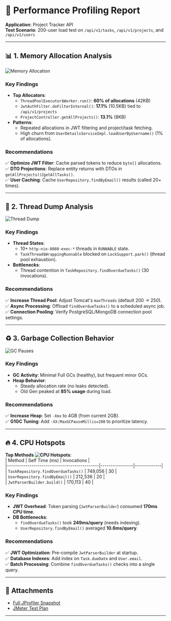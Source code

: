 # 🚀 Performance Profiling Report
**Application**: Project Tracker API  
**Test Scenario**: 200-user load test on `/api/v1/tasks`, `/api/v1/projects`, and `/api/v1/users`

---

## 📊 1. Memory Allocation Analysis
![Memory Allocation](jetbrains://idea/navigate/reference?project=project-tracker&path=images%2Fmemory_allocation.png)

### Key Findings
- **Top Allocators**:
    - `ThreadPoolExecutor$Worker.run()`: **60% of allocations** (42KB)
    - `JwtAuthFilter.doFilterInternal()`: **17.1%** (10.5KB) tied to `/api/v1/projects`
    - `ProjectController.getAllProjects()`: **13.1%** (8KB)
- **Patterns**:
    - Repeated allocations in JWT filtering and project/task fetching.
    - High churn from `UserDetailsServiceImpl.loadUserByUsername()` (1% of allocations).

### Recommendations
✅ **Optimize JWT Filter**: Cache parsed tokens to reduce `byte[]` allocations.  
✅ **DTO Projections**: Replace entity returns with DTOs in `getAllProjects()`/`getAllTasks()`.  
✅ **User Caching**: Cache `UserRepository.findByEmail()` results (called 20+ times).

---

## 🧵 2. Thread Dump Analysis
![Thread Dump](jetbrains://idea/navigate/reference?project=project-tracker&path=images%2Fthread_dump.png)

### Key Findings
- **Thread States**:
    - 10+ `http-nio-8080-exec-*` threads in `RUNNABLE` state.
    - `TaskThread$WrappingRunnable` blocked on `LockSupport.park()` (thread pool exhaustion).
- **Bottlenecks**:
    - Thread contention in `TaskRepository.findOverdueTasks()` (30 invocations).

### Recommendations
✅ **Increase Thread Pool**: Adjust Tomcat's `maxThreads` (default 200 → 250).  
✅ **Async Processing**: Offload `findOverdueTasks()` to a scheduled async job.  
✅ **Connection Pooling**: Verify PostgreSQL/MongoDB connection pool settings.

---

## ♻️ 3. Garbage Collection Behavior
![GC Pauses](jetbrains://idea/navigate/reference?project=project-tracker&path=images%2Fgc_pauses.png)

### Key Findings
- **GC Activity**: Minimal Full GCs (healthy), but frequent minor GCs.
- **Heap Behavior**:
    - Steady allocation rate (no leaks detected).
    - Old Gen peaked at **85% usage** during load.

### Recommendations
✅ **Increase Heap**: Set `-Xmx` to 4GB (from current 2GB).  
✅ **G1GC Tuning**: Add `-XX:MaxGCPauseMillis=200` to prioritize latency.

---

## 🔥 4. CPU Hotspots
**Top Methods ![CPU Hotspots](jetbrains://idea/navigate/reference?project=project-tracker&path=images%2Fcpu_hotspots.png)**:  
| Method                                      | Self Time (ms) | Invocations |  
|---------------------------------------------|----------------|-------------|  
| `TaskRepository.findOverdueTasks()`         | 749,056        | 30          |  
| `UserRepository.findByEmail()`              | 212,536        | 20          |  
| `JwtParserBuilder.build()`                  | 170,113        | 40          |

### Key Findings
- **JWT Overhead**: Token parsing (`JwtParserBuilder`) consumed **170ms CPU time**.
- **DB Bottlenecks**:
    - `findOverdueTasks()` took **249ms/query** (needs indexing).
    - `UserRepository.findByEmail()` averaged **10.6ms/query**.

### Recommendations
✅ **JWT Optimization**: Pre-compile `JwtParserBuilder` at startup.  
✅ **Database Indexes**: Add index on `Task.dueDate` and `User.email`.  
✅ **Batch Processing**: Combine `findOverdueTasks()` checks into a single query.

---

## 📎 Attachments
- [Full JProfiler Snapshot](jetbrains://idea/navigate/reference?project=project-tracker&path=shots%2Fsnapshots%2Fjprofiler_snapshot.jps)
- [JMeter Test Plan](jetbrains://idea/navigate/reference?project=project-tracker&path=shots%2Ftest_plans%2Fjmeter_testplan.jmx)

---
